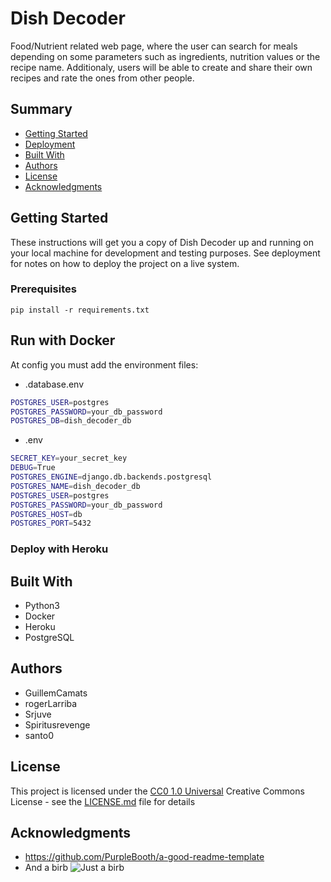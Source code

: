 # Dish Decoder
Food/Nutrient related web page, where the user can search for meals depending on some parameters such as ingredients, nutrition values or the recipe name. Additionaly, users will be able to create and share their own recipes and rate the ones from other people.
## Summary

  - [Getting Started](#getting-started)
  - [Deployment](#deployment)
  - [Built With](#built-with)
  - [Authors](#authors)
  - [License](#license)
  - [Acknowledgments](#acknowledgments)

## Getting Started

These instructions will get you a copy of Dish Decoder up and running on
your local machine for development and testing purposes. See deployment
for notes on how to deploy the project on a live system.

### Prerequisites
```shell 
pip install -r requirements.txt
```

## Run with Docker
At config you must add the environment files:
- .database.env
```bash
POSTGRES_USER=postgres
POSTGRES_PASSWORD=your_db_password
POSTGRES_DB=dish_decoder_db
```

- .env
```bash
SECRET_KEY=your_secret_key
DEBUG=True
POSTGRES_ENGINE=django.db.backends.postgresql
POSTGRES_NAME=dish_decoder_db
POSTGRES_USER=postgres
POSTGRES_PASSWORD=your_db_password
POSTGRES_HOST=db
POSTGRES_PORT=5432
```

### Deploy with Heroku


## Built With

  - Python3
  - Docker
  - Heroku
  - PostgreSQL

## Authors

  - GuillemCamats
  - rogerLarriba
  - Srjuve
  - Spiritusrevenge
  - santo0

## License

This project is licensed under the [CC0 1.0 Universal](LICENSE.md)
Creative Commons License - see the [LICENSE.md](LICENSE.md) file for
details

## Acknowledgments

  - https://github.com/PurpleBooth/a-good-readme-template
  - And a birb ![Just a birb](https://media.giphy.com/media/l3q2zVr6cu95nF6O4/giphy.gif)
